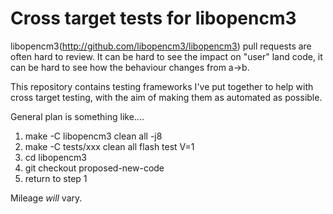 # Cross target tests for libopencm3

libopencm3(http://github.com/libopencm3/libopencm3) pull requests are often
hard to review.  It can be hard to see the impact on "user" land code, it can
be hard to see how the behaviour changes from a->b.

This repository contains testing frameworks I've put together to help with
cross target testing, with the aim of making them as automated as possible.

General plan is something like....

1. make -C libopencm3 clean all -j8
2. make -C tests/xxx clean all flash test V=1
3. cd libopencm3
4. git checkout proposed-new-code
5. return to step 1

Mileage _will_ vary.

